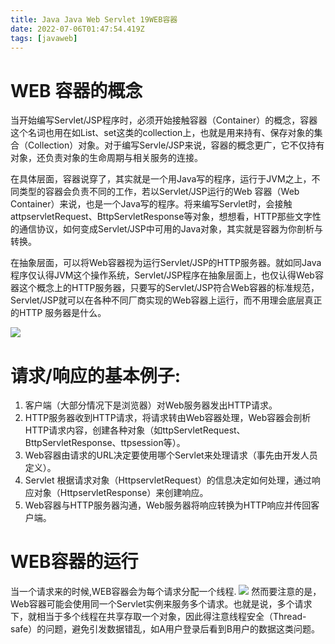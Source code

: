 ```yaml
---
title: Java Java Web Servlet 19WEB容器
date: 2022-07-06T01:47:54.419Z
tags: [javaweb]
---
```

# WEB 容器的概念
当开始编写Servlet/JSP程序时，必须开始接触容器（Container）的概念，容器这个名词也用在如List、set这类的collection上，也就是用来持有、保存对象的集合（Collection）对象。对于编写Servle/JSP来说，容器的概念更广，它不仅持有对象，还负责对象的生命周期与相关服务的连接。

在具体层面，容器说穿了，其实就是一个用Java写的程序，运行于JVM之上，不同类型的容器会负责不同的工作，若以Servlet/JSP运行的Web 容器（Web Container）来说，也是一个Java写的程序。将来编写Servlet时，会接触attpservletRequest、BttpServletResponse等对象，想想看，HTTP那些文字性的通信协议，如何变成Servlet/JSP中可用的Java对象，其实就是容器为你剖析与转换。

在抽象层面，可以将Web容器视为运行Servlet/JSP的HTTP服务器。就如同Java程序仅认得JVM这个操作系统，Servlet/JSP程序在抽象层面上，也仅认得Web容器这个概念上的HTTP服务器，只要写的Servlet/JSP符合Web容器的标准规范，Servlet/JSP就可以在各种不同厂商实现的Web容器上运行，而不用理会底层真正的HTTP 服务器是什么。

![](../../images/容器的角色位置.jpg)

# 请求/响应的基本例子:
1. 客户端（大部分情况下是浏览器）对Web服务器发出HTTP请求。
2. HTTP服务器收到HTTP请求，将请求转由Web容器处理，Web容器会剖析HTTP请求内容，创建各种对象（如ttpServletRequest、BttpServletResponse、ttpsession等）。
3. Web容器由请求的URL决定要使用哪个Servlet来处理请求（事先由开发人员定义）。
4. Servlet 根据请求对象（HttpservletRequest）的信息决定如何处理，通过响应对象（HttpservletResponse）来创建响应。
5. Web容器与HTTP服务器沟通，Web服务器将响应转换为HTTP响应并传回客户端。

# WEB容器的运行
当一个请求来的时候,WEB容器会为每个请求分配一个线程.
![](../../images/WEB容器-线程.jpg)
然而要注意的是，Web容器可能会使用同一个Servlet实例来服务多个请求。也就是说，多个请求下，就相当于多个线程在共享存取一个对象，因此得注意线程安全（Thread-safe）的问题，避免引发数据错乱，如A用户登录后看到B用户的数据这类问题。

